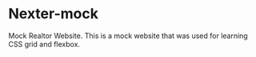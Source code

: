 # Nexter-mock
Mock Realtor Website. This is a mock website that was used for learning CSS grid and flexbox.
